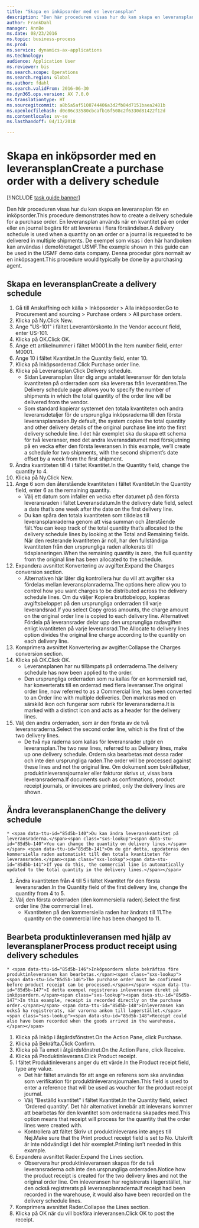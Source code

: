 ```yaml
--- 
title: "Skapa en inköpsorder med en leveransplan"
description: "Den här proceduren visas hur du kan skapa en leveransplan för en inköpsorder."
author: FrankDahl
manager: AnnBe
ms.date: 08/23/2016
ms.topic: business-process
ms.prod: 
ms.service: dynamics-ax-applications
ms.technology: 
audience: Application User
ms.reviewer: bis
ms.search.scope: Operations
ms.search.region: Global
ms.author: fdahl
ms.search.validFrom: 2016-06-30
ms.dyn365.ops.version: AX 7.0.0
ms.translationtype: HT
ms.sourcegitcommit: a8b5a5af5108744406a3d2fb84d7151baea2481b
ms.openlocfilehash: d0e86c33580cbcafb16f508c2f6330d81422f12d
ms.contentlocale: sv-se
ms.lasthandoff: 04/13/2018

---
```

# <a name="create-a-purchase-order-with-a-delivery-schedule"></a><span data-ttu-id="85d5b-103">Skapa en inköpsorder med en leveransplan</span><span class="sxs-lookup"><span data-stu-id="85d5b-103">Create a purchase order with a delivery schedule</span></span>

[!INCLUDE [task guide banner](../../includes/task-guide-banner.md)]

<span data-ttu-id="85d5b-104">Den här proceduren visas hur du kan skapa en leveransplan för en inköpsorder.</span><span class="sxs-lookup"><span data-stu-id="85d5b-104">This procedure demonstrates how to create a delivery schedule for a purchase order.</span></span> <span data-ttu-id="85d5b-105">En leveransplan används när en kvantitet på en order eller en journal begärs för att levereras i flera försändelser.</span><span class="sxs-lookup"><span data-stu-id="85d5b-105">A delivery schedule is used when a quantity on an order or a journal is requested to be delivered in multiple shipments.</span></span> <span data-ttu-id="85d5b-106">De exempel som visas i den här handboken kan användas i demoföretaget USMF.</span><span class="sxs-lookup"><span data-stu-id="85d5b-106">The example shown in this guide can be used in the USMF demo data company.</span></span> <span data-ttu-id="85d5b-107">Denna procedur görs normalt av en inköpsagent.</span><span class="sxs-lookup"><span data-stu-id="85d5b-107">This procedure would typically be done by a purchasing agent.</span></span>


## <a name="create-a-delivery-schedule"></a><span data-ttu-id="85d5b-108">Skapa en leveransplan</span><span class="sxs-lookup"><span data-stu-id="85d5b-108">Create a delivery schedule</span></span>
1. <span data-ttu-id="85d5b-109">Gå till Anskaffning och källa > Inköpsorder > Alla inköpsorder.</span><span class="sxs-lookup"><span data-stu-id="85d5b-109">Go to Procurement and sourcing > Purchase orders > All purchase orders.</span></span>
2. <span data-ttu-id="85d5b-110">Klicka på Ny.</span><span class="sxs-lookup"><span data-stu-id="85d5b-110">Click New.</span></span>
3. <span data-ttu-id="85d5b-111">Ange "US-101" i fältet Leverantörskonto.</span><span class="sxs-lookup"><span data-stu-id="85d5b-111">In the Vendor account field, enter US-101.</span></span>
4. <span data-ttu-id="85d5b-112">Klicka på OK.</span><span class="sxs-lookup"><span data-stu-id="85d5b-112">Click OK.</span></span>
5. <span data-ttu-id="85d5b-113">Ange ett artikelnummer i fältet M0001.</span><span class="sxs-lookup"><span data-stu-id="85d5b-113">In the Item number field, enter M0001.</span></span>
6. <span data-ttu-id="85d5b-114">Ange 10 i fältet Kvantitet.</span><span class="sxs-lookup"><span data-stu-id="85d5b-114">In the Quantity field, enter 10.</span></span>
7. <span data-ttu-id="85d5b-115">Klicka på Inköpsorderrad.</span><span class="sxs-lookup"><span data-stu-id="85d5b-115">Click Purchase order line.</span></span>
8. <span data-ttu-id="85d5b-116">Klicka på Leveransplan.</span><span class="sxs-lookup"><span data-stu-id="85d5b-116">Click Delivery schedule.</span></span>
    * <span data-ttu-id="85d5b-117">Sidan Leveransplan låter dig ange antalet leveranser för den totala kvantiteten på orderraden som ska levereras från leverantören.</span><span class="sxs-lookup"><span data-stu-id="85d5b-117">The Delivery schedule page allows you to specify the number of shipments in which the total quantity of the order line will be delivered from the vendor.</span></span>  
    * <span data-ttu-id="85d5b-118">Som standard kopierar systemet den totala kvantiteten och andra leveransdetaljer för de ursprungliga inköpsraderna till den första leveransplanraden.</span><span class="sxs-lookup"><span data-stu-id="85d5b-118">By default, the system copies the total quantity and other delivery details of the original purchase line into the first delivery schedule line.</span></span> <span data-ttu-id="85d5b-119">I det här exemplet ska du skapa ett schema för två leveranser, med det andra leveransdatumet med förskjutning på en vecka efter den första leveransen.</span><span class="sxs-lookup"><span data-stu-id="85d5b-119">In this example, we’ll create a schedule for two shipments, with the second shipment’s date offset by a week from the first shipment.</span></span>  
9. <span data-ttu-id="85d5b-120">Ändra kvantiteten till 4 i fältet Kvantitet.</span><span class="sxs-lookup"><span data-stu-id="85d5b-120">In the Quantity field, change the quantity to 4.</span></span>
10. <span data-ttu-id="85d5b-121">Klicka på Ny.</span><span class="sxs-lookup"><span data-stu-id="85d5b-121">Click New.</span></span>
11. <span data-ttu-id="85d5b-122">Ange 6 som den återstående kvantiteten i fältet Kvantitet.</span><span class="sxs-lookup"><span data-stu-id="85d5b-122">In the Quantity field, enter 6 as the remaining quantity.</span></span>
    * <span data-ttu-id="85d5b-123">Välj ett datum som infaller en vecka efter datumet på den första leveransraden i fältet Leveransdatum.</span><span class="sxs-lookup"><span data-stu-id="85d5b-123">In the delivery date field, select a date that’s one week after the date on the first delivery line.</span></span>  
    * <span data-ttu-id="85d5b-124">Du kan spåra den totala kvantiteten som tilldelas till leveransplanraderna genom att visa summan och återstående fält.</span><span class="sxs-lookup"><span data-stu-id="85d5b-124">You can keep track of the total quantity that’s allocated to the delivery schedule lines by looking at the Total and Remaining fields.</span></span> <span data-ttu-id="85d5b-125">När den resterande kvantiteten är noll, har den fullständiga kvantiteten från den ursprungliga raden allokerats till tidsplaneringen.</span><span class="sxs-lookup"><span data-stu-id="85d5b-125">When the remaining quantity is zero, the full quantity from the original line has been allocated to the schedule.</span></span>  
12. <span data-ttu-id="85d5b-126">Expandera avsnittet Konvertering av avgifter.</span><span class="sxs-lookup"><span data-stu-id="85d5b-126">Expand the Charges conversion section.</span></span>
    * <span data-ttu-id="85d5b-127">Alternativen här låter dig kontrollera hur du vill att avgifter ska fördelas mellan leveransplanraderna.</span><span class="sxs-lookup"><span data-stu-id="85d5b-127">The options here allow you to control how you want charges to be distributed across the delivery schedule lines.</span></span> <span data-ttu-id="85d5b-128">Om du väljer Kopiera bruttobelopp, kopieras avgiftsbeloppet på den ursprungliga orderraden till varje leverandsrad.</span><span class="sxs-lookup"><span data-stu-id="85d5b-128">If you select Copy gross amounts, the charge amount on the original order line is copied to each delivery line.</span></span> <span data-ttu-id="85d5b-129">Alternativet Fördela på leveransrader delar upp den ursprungliga radavgiften enligt kvantiteten på varje leveransrad.</span><span class="sxs-lookup"><span data-stu-id="85d5b-129">The Allocate to delivery lines option divides the original line charge according to the quantity on each delivery line.</span></span>  
13. <span data-ttu-id="85d5b-130">Komprimera avsnittet Konvertering av avgifter.</span><span class="sxs-lookup"><span data-stu-id="85d5b-130">Collapse the Charges conversion section.</span></span>
14. <span data-ttu-id="85d5b-131">Klicka på OK.</span><span class="sxs-lookup"><span data-stu-id="85d5b-131">Click OK.</span></span>
    * <span data-ttu-id="85d5b-132">Leveransplanen har nu tillämpats på orderraderna.</span><span class="sxs-lookup"><span data-stu-id="85d5b-132">The delivery schedule has now been applied to the order.</span></span>  
    * <span data-ttu-id="85d5b-133">Den ursprungliga orderraden som nu kallas för en kommersiell rad, har konverterats till en orderrad med flera leveranser.</span><span class="sxs-lookup"><span data-stu-id="85d5b-133">The original order line, now referred to as a Commercial line, has been converted to an Order line with multiple deliveries.</span></span> <span data-ttu-id="85d5b-134">Den markeras med en särskild ikon och fungerar som rubrik för leveransraderna.</span><span class="sxs-lookup"><span data-stu-id="85d5b-134">It is marked with a distinct icon and acts as a header for the delivery lines.</span></span>  
15. <span data-ttu-id="85d5b-135">Välj den andra orderraden, som är den första av de två leveransraderna.</span><span class="sxs-lookup"><span data-stu-id="85d5b-135">Select the second order line, which is the first of the two delivery lines.</span></span>
    * <span data-ttu-id="85d5b-136">De två nya raderna som kallas för leveransrader utgör en leveransplan.</span><span class="sxs-lookup"><span data-stu-id="85d5b-136">The two new lines, referred to as Delivery lines, make up one delivery schedule.</span></span> <span data-ttu-id="85d5b-137">Ordern ska bearbetas mot dessa rader och inte den ursprungliga raden.</span><span class="sxs-lookup"><span data-stu-id="85d5b-137">The order will be processed against these lines and not the original line.</span></span> <span data-ttu-id="85d5b-138">Om dokument som bekräftelser, produktinleveransjournaler eller fakturor skrivs ut, visas bara leveransraderna.</span><span class="sxs-lookup"><span data-stu-id="85d5b-138">If documents such as confirmations, product receipt journals, or invoices are printed, only the delivery lines are shown.</span></span>  

## <a name="change-the-delivery-schedule"></a><span data-ttu-id="85d5b-139">Ändra leveransplanen</span><span class="sxs-lookup"><span data-stu-id="85d5b-139">Change the delivery schedule</span></span>
    * <span data-ttu-id="85d5b-140">Du kan ändra leveranskvantitet på leveransraderna.</span><span class="sxs-lookup"><span data-stu-id="85d5b-140">You can change the quantity on delivery lines.</span></span> <span data-ttu-id="85d5b-141">Om du gör detta, uppdateras den kommersiella raden automatiskt till den totala kvantiteten för leveransraden.</span><span class="sxs-lookup"><span data-stu-id="85d5b-141">If you do this, the commercial line is automatically updated to the total quantity in the delivery lines.</span></span>  
1. <span data-ttu-id="85d5b-142">Ändra kvantiteten från 4 till 5 i fältet Kvantitet för den första leveransraden.</span><span class="sxs-lookup"><span data-stu-id="85d5b-142">In the Quantity field of the first delivery line, change the quantity from 4 to 5.</span></span>
2. <span data-ttu-id="85d5b-143">Välj den första orderraden (den kommersiella raden).</span><span class="sxs-lookup"><span data-stu-id="85d5b-143">Select the first order line (the commercial line).</span></span>
    * <span data-ttu-id="85d5b-144">Kvantiteten på den kommersiella raden har ändrats till 11.</span><span class="sxs-lookup"><span data-stu-id="85d5b-144">The quantity on the commercial line has been changed to 11.</span></span>  

## <a name="process-product-receipt-using-delivery-schedules"></a><span data-ttu-id="85d5b-145">Bearbeta produktinleveransen med hjälp av leveransplaner</span><span class="sxs-lookup"><span data-stu-id="85d5b-145">Process product receipt using delivery schedules</span></span>
    * <span data-ttu-id="85d5b-146">Inköpsordern måste bekräftas före produktinleveransen kan bearbetas.</span><span class="sxs-lookup"><span data-stu-id="85d5b-146">The purchase order must be confirmed before product receipt can be processed.</span></span> <span data-ttu-id="85d5b-147">I detta exempel registreras inleveransen direkt på inköpsordern.</span><span class="sxs-lookup"><span data-stu-id="85d5b-147">In this example, receipt is recorded directly on the purchase order.</span></span> <span data-ttu-id="85d5b-148">Inleveransen kan också ha registrerats, när varorna ankom till lagerstället.</span><span class="sxs-lookup"><span data-stu-id="85d5b-148">Receipt could also have been recorded when the goods arrived in the warehouse.</span></span>  
1. <span data-ttu-id="85d5b-149">Klicka på Inköp i åtgärdsfönstret.</span><span class="sxs-lookup"><span data-stu-id="85d5b-149">On the Action Pane, click Purchase.</span></span>
2. <span data-ttu-id="85d5b-150">Klicka på Bekräfta.</span><span class="sxs-lookup"><span data-stu-id="85d5b-150">Click Confirm.</span></span>
3. <span data-ttu-id="85d5b-151">Klicka på Ta emot i åtgärdsfönstret.</span><span class="sxs-lookup"><span data-stu-id="85d5b-151">On the Action Pane, click Receive.</span></span>
4. <span data-ttu-id="85d5b-152">Klicka på Produktinleverans.</span><span class="sxs-lookup"><span data-stu-id="85d5b-152">Click Product receipt.</span></span>
5. <span data-ttu-id="85d5b-153">I fältet Produktinleverans anger du ett värde.</span><span class="sxs-lookup"><span data-stu-id="85d5b-153">In the Product receipt field, type any value.</span></span>
    * <span data-ttu-id="85d5b-154">Det här fältet används för att ange en referens som ska användas som verifikation för produktinleveransjournalen.</span><span class="sxs-lookup"><span data-stu-id="85d5b-154">This field is used to enter a reference that will be used as voucher for the product receipt journal.</span></span>  
    * <span data-ttu-id="85d5b-155">Välj "Beställd kvantitet" i fältet Kvantitet.</span><span class="sxs-lookup"><span data-stu-id="85d5b-155">In the Quantity field, select ‘Ordered quantity’.</span></span> <span data-ttu-id="85d5b-156">Det här alternativet innebär att inleverans kommer att bearbetas för den kvantitet som orderradena skapades med.</span><span class="sxs-lookup"><span data-stu-id="85d5b-156">This option means that receipt will process for the quantity that the order lines were created with.</span></span>  
    * <span data-ttu-id="85d5b-157">Kontrollera att fältet Skriv ut produktinleverans inte anges till Nej.</span><span class="sxs-lookup"><span data-stu-id="85d5b-157">Make sure that the Print product receipt field is set to No.</span></span> <span data-ttu-id="85d5b-158">Utskrift är inte nödvändigt i det här exemplet.</span><span class="sxs-lookup"><span data-stu-id="85d5b-158">Printing isn’t needed in this example.</span></span>  
6. <span data-ttu-id="85d5b-159">Expandera avsnittet Rader.</span><span class="sxs-lookup"><span data-stu-id="85d5b-159">Expand the Lines section.</span></span>
    * <span data-ttu-id="85d5b-160">Observera hur produktinleveransen skapas för de två leveransraderna och inte den ursprungliga orderraden.</span><span class="sxs-lookup"><span data-stu-id="85d5b-160">Notice how the product receipt is created for the two delivery lines and not the original order line.</span></span> <span data-ttu-id="85d5b-161">Om inleveransen har registrerats i lagerstället, har den också registrerats på leveransplanraderna.</span><span class="sxs-lookup"><span data-stu-id="85d5b-161">If receipt had been recorded in the warehouse, it would also have been recorded on the delivery schedule lines.</span></span>  
7. <span data-ttu-id="85d5b-162">Komprimera avsnittet Rader.</span><span class="sxs-lookup"><span data-stu-id="85d5b-162">Collapse the Lines section.</span></span>
8. <span data-ttu-id="85d5b-163">Klicka på OK när du vill bokföra inleveransen.</span><span class="sxs-lookup"><span data-stu-id="85d5b-163">Click OK to post the receipt.</span></span>


